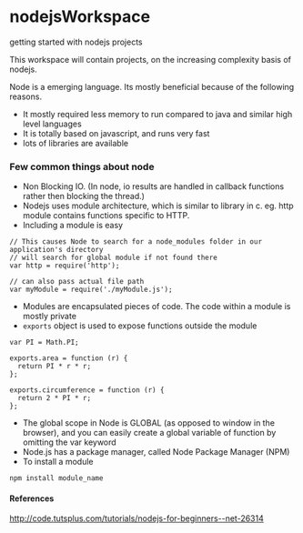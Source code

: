 # nodejsWorkspace

getting started with nodejs projects

This workspace will contain projects, on the increasing complexity basis of nodejs.

Node is a emerging language. Its mostly beneficial because of the following reasons.

  * It mostly required less memory to run compared to java and similar high level languages
  * It is totally based on javascript, and runs very fast
  * lots of libraries are available

### Few common things about node
 * Non Blocking IO. (In node, io results are handled in callback functions rather then blocking the thread.)
 * Nodejs uses module architecture, which is similar to library in c. eg. http module contains functions specific to HTTP.
 * Including a module is easy
```
// This causes Node to search for a node_modules folder in our application's directory
// will search for global module if not found there
var http = require('http');

// can also pass actual file path
var myModule = require('./myModule.js');
```

 * Modules are encapsulated pieces of code. The code within a module is mostly private
 * `exports` object is used to expose functions outside the module
```
var PI = Math.PI;

exports.area = function (r) {
  return PI * r * r;
};

exports.circumference = function (r) {
  return 2 * PI * r;
};
```

* The global scope in Node is GLOBAL (as opposed to window in the browser), and you can easily create a global variable of function by omitting the var keyword
* Node.js has a package manager, called Node Package Manager (NPM)
* To install a module
```
npm install module_name
```

#### References
http://code.tutsplus.com/tutorials/nodejs-for-beginners--net-26314



